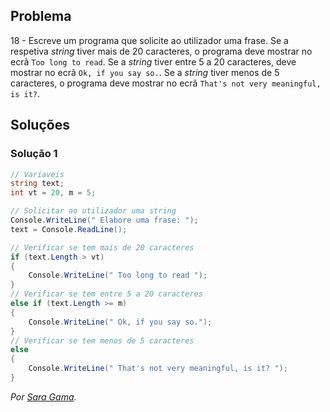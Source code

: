 ## Problema

18 - Escreve um programa que solicite ao utilizador uma frase. Se a respetiva
_string_ tiver mais de 20 caracteres, o programa deve mostrar no ecrã `Too long
to read`. Se a _string_ tiver entre 5 a 20 caracteres, deve mostrar no ecrã
`Ok, if you say so.`. Se a _string_ tiver menos de 5 caracteres, o programa
deve mostrar no ecrã `That's not very meaningful, is it?`.

## Soluções

### Solução 1

```cs
// Variaveis
string text;
int vt = 20, m = 5;

// Solicitar ao utilizador uma string
Console.WriteLine(" Elabore uma frase: ");
text = Console.ReadLine();

// Verificar se tem mais de 20 caracteres
if (text.Length > vt)
{
    Console.WriteLine(" Too long to read ");
}
// Verificar se tem entre 5 a 20 caracteres
else if (text.Length >= m)
{
    Console.WriteLine(" Ok, if you say so.");
}
// Verificar se tem menos de 5 caracteres
else
{
    Console.WriteLine(" That's not very meaningful, is it? ");
}
```

*Por [Sara Gama](https://github.com/serapinta).*